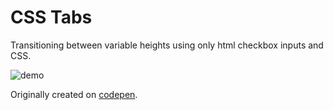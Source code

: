 # CSS Tabs

Transitioning between variable heights using only html checkbox inputs and CSS.

![demo](https://cloud.githubusercontent.com/assets/6676674/13465390/7058f9d0-e063-11e5-9c2d-8ee43516feeb.gif)

Originally created on [codepen](http://codepen.io/fusco/pen/Wvzjrm).
